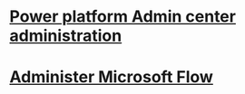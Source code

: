 # [Power platform Admin center administration](admin/admin-guide-bap.md)
# [Administer Microsoft Flow](flow/stub.md)